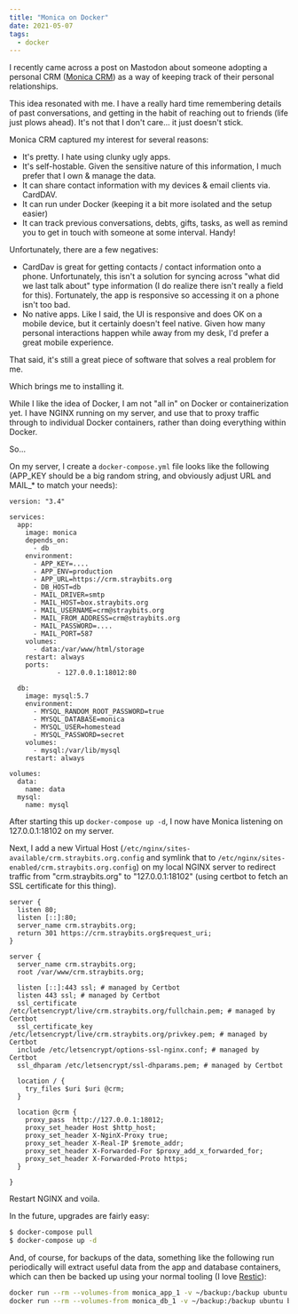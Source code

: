 ```yaml
---
title: "Monica on Docker"
date: 2021-05-07
tags: 
  - docker
---
```


I recently came across a post on Mastodon about someone adopting a personal CRM ([Monica CRM](https://www.monicahq.com/)) as a way of keeping track of their personal relationships.

This idea resonated with me.  I have a really hard time remembering details of past conversations, and getting in the habit of reaching out to friends (life just plows ahead).  It's not that I don't care... it just doesn't stick.  

Monica CRM captured my interest for several reasons:

* It's pretty.  I hate using clunky ugly apps.
* It's self-hostable.  Given the sensitive nature of this information, I much prefer that I own & manage the data.
* It can share contact information with my devices & email clients via. CardDAV.
* It can run under Docker (keeping it a bit more isolated and the setup easier)
* It can track previous conversations, debts, gifts, tasks, as well as remind you to get in touch with someone at some interval.  Handy!

Unfortunately, there are a few negatives:
* CardDav is great for getting contacts / contact information onto a phone.  Unfortunately, this isn't a solution for syncing across "what did we last talk about" type information (I do realize there isn't really a field for this).  Fortunately, the app is responsive so accessing it on a phone isn't too bad.
* No native apps.  Like I said, the UI is responsive and does OK on a mobile device, but it certainly doesn't feel native.  Given how many personal interactions happen while away from my desk, I'd prefer a great mobile experience.

That said, it's still a great piece of software that solves a real problem for me.

Which brings me to installing it. 

While I like the idea of Docker, I am not "all in" on Docker or containerization yet.  I have NGINX running on my server, and use that to proxy traffic through to individual Docker containers, rather than doing everything within Docker.

So...

On my server, I create a `docker-compose.yml` file looks like the following (APP_KEY should be a big random string, and obviously adjust URL and MAIL_* to match your needs):

```
version: "3.4"

services:
  app:
    image: monica
    depends_on:
      - db
    environment:
      - APP_KEY=....
      - APP_ENV=production
      - APP_URL=https://crm.straybits.org
      - DB_HOST=db
      - MAIL_DRIVER=smtp
      - MAIL_HOST=box.straybits.org
      - MAIL_USERNAME=crm@straybits.org
      - MAIL_FROM_ADDRESS=crm@straybits.org
      - MAIL_PASSWORD=....
      - MAIL_PORT=587
    volumes:
      - data:/var/www/html/storage
    restart: always
    ports:
            - 127.0.0.1:18012:80

  db:
    image: mysql:5.7
    environment:
      - MYSQL_RANDOM_ROOT_PASSWORD=true
      - MYSQL_DATABASE=monica
      - MYSQL_USER=homestead
      - MYSQL_PASSWORD=secret
    volumes:
      - mysql:/var/lib/mysql
    restart: always

volumes:
  data:
    name: data
  mysql:
    name: mysql

```

After starting this up `docker-compose up -d`, I now have Monica listening on 127.0.0.1:18102 on my server.

Next, I add a new Virtual Host (`/etc/nginx/sites-available/crm.straybits.org.config` and symlink that to `/etc/nginx/sites-enabled/crm.straybits.org.config`) on my local NGINX server to redirect traffic from "crm.straybits.org" to "127.0.0.1:18102" (using certbot to fetch an SSL certificate for this thing).

```
server {
  listen 80;
  listen [::]:80;
  server_name crm.straybits.org;
  return 301 https://crm.straybits.org$request_uri;
}

server {
  server_name crm.straybits.org;
  root /var/www/crm.straybits.org;

  listen [::]:443 ssl; # managed by Certbot
  listen 443 ssl; # managed by Certbot
  ssl_certificate /etc/letsencrypt/live/crm.straybits.org/fullchain.pem; # managed by Certbot
  ssl_certificate_key /etc/letsencrypt/live/crm.straybits.org/privkey.pem; # managed by Certbot
  include /etc/letsencrypt/options-ssl-nginx.conf; # managed by Certbot
  ssl_dhparam /etc/letsencrypt/ssl-dhparams.pem; # managed by Certbot

  location / {
    try_files $uri $uri @crm;
  }

  location @crm {
    proxy_pass  http://127.0.0.1:18012;
    proxy_set_header Host $http_host;
    proxy_set_header X-NginX-Proxy true;
    proxy_set_header X-Real-IP $remote_addr;
    proxy_set_header X-Forwarded-For $proxy_add_x_forwarded_for;
    proxy_set_header X-Forwarded-Proto https;
  }

}
```

Restart NGINX and voila.

In the future, upgrades are fairly easy:

```sh
$ docker-compose pull
$ docker-compose up -d
```

And, of course, for backups of the data, something like the following run periodically will extract useful data from the app and database containers, which can then be backed up using your normal tooling (I love [Restic](https://restic.net/)):

```sh
docker run --rm --volumes-from monica_app_1 -v ~/backup:/backup ubuntu bash -c "cd /var/www/html/storage && tar cvf /backup/app.tar ."
docker run --rm --volumes-from monica_db_1 -v ~/backup:/backup ubuntu bash -c "cd /var/lib/mysql && tar cvf /backup/db.tar ."
```
